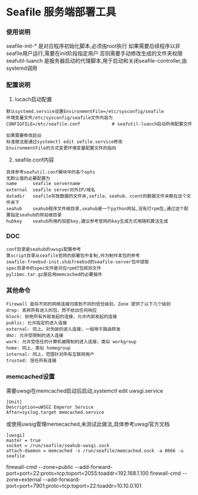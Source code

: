 # Seafile 服务端部署工具

### 使用说明
seafile-init-* 是对应程序初始化脚本,必须由root执行
如果需要后续程序以非seafile用户运行,需要在init阶段指定用户
否则需要手动修改生成的文件夹权限
seafutil-luanch 是服务器启动的代理脚本,用于启动和关闭seafile-controller,由systemd调用


### 配置说明
1. lucach启动配置
```text
默认systemd.service设置EnvironmentFile=/etc/sysconfig/seafile
环境变量文件/etc/sysconfig/seafile文件内容为
CONFIGFILE=/etc/seafile.conf            # seafutil-luanch启动所用配置文件

如果需要修改启动
标准做法是通过systemctl edit sefile.service修改
EnvironmentFile的方式变更环境变量配置文件的指向
```

2. seafile.conf内容
```text
具体参考seafutil.conf模块中的各个opts
无默认值的必要配置为
name      seafile servername
external  seafile server对外IP/域名
datadir   seafile存放数据的文件夹,sefile、seahub、ccent的数据文件夹都在这个文件夹下
seahub    seahub程序文件根目录,seahub是一个python网站,没有打rpm包,通过这个配置指定seahub的网站根目录
hubkey    seahub所用的加密key,建议参考官网的key生成方式用随机算法生成
```


### DOC
```text
conf目录是seahub的uwsgi配置参考
第script目录从seafile官网的部署包中复制,作为制作本包的参考
seafile-freebsd-init.sh从freebsd的seafile-server包中提取
spec目录中的spec文件是对应rpm打包规则文件
pylibmc.tar.gz是启用memcached的必要插件
```


### 其他命令

```text
Firewall 能将不同的网络连接归类到不同的信任级别，Zone 提供了以下几个级别
drop: 丢弃所有进入的包，而不给出任何响应
block: 拒绝所有外部发起的连接，允许内部发起的连接
public: 允许指定的进入连接
external: 同上，对伪装的进入连接，一般用于路由转发
dmz: 允许受限制的进入连接
work: 允许受信任的计算机被限制的进入连接，类似 workgroup
home: 同上，类似 homegroup
internal: 同上，范围针对所有互联网用户
trusted: 信任所有连接

```

### memcached设置
需要uwsgi在memcached启动后启动,systemctl edit uwsgi.service
```text
[Unit]
Description=uWSGI Emperor Service
After=syslog.target memcached.service
```
或使用uwsig管理memecached,未测试此做法,具体参考uwsgi官方文档
```test
[uwsgi]
master = true
socket = /run/seafile/seahub-uwsgi.sock
attach-daemon = memcached -s /run/seafile/memcached.sock -a 0666 -u seafile
```

firewall-cmd --zone=public --add-forward-port=port=22:proto=tcp:toport=2055:toaddr=192.168.1.100
firewall-cmd --zone=external --add-forward-port=port=7901:proto=tcp:toport=22:toaddr=10.10.0.101
